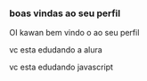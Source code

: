 ### boas vindas ao seu perfil ####

OI kawan bem vindo o ao seu perfil

vc esta edudando a alura

vc esta edudando javascript

